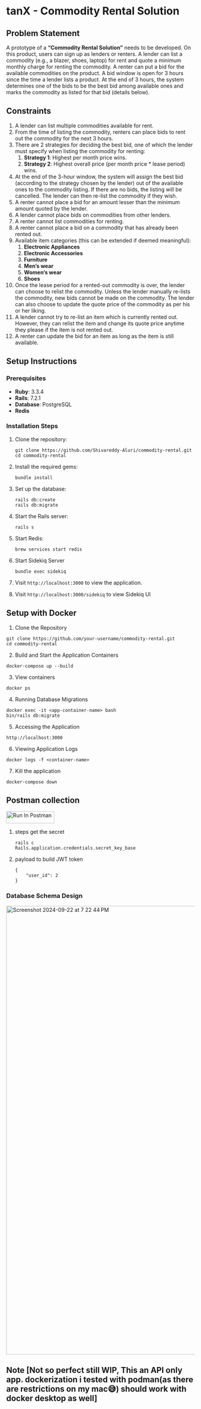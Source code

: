 # tanX - Commodity Rental Solution
## Problem Statement

A prototype of a **“Commodity Rental Solution”** needs to be developed. On this product, users can sign up as lenders or renters. A lender can list a commodity (e.g., a blazer, shoes, laptop) for rent and quote a minimum monthly charge for renting the commodity. A renter can put a bid for the available commodities on the product. A bid window is open for 3 hours since the time a lender lists a product. At the end of 3 hours, the system determines one of the bids to be the best bid among available ones and marks the commodity as listed for that bid (details below).

## Constraints

1. A lender can list multiple commodities available for rent.
2. From the time of listing the commodity, renters can place bids to rent out the commodity for the next 3 hours.
3. There are 2 strategies for deciding the best bid, one of which the lender must specify when listing the commodity for renting:
    1. **Strategy 1**: Highest per month price wins.
    2. **Strategy 2**: Highest overall price (per month price * lease period) wins.
4. At the end of the 3-hour window, the system will assign the best bid (according to the strategy chosen by the lender) out of the available ones to the commodity listing. If there are no bids, the listing will be cancelled. The lender can then re-list the commodity if they wish.
5. A renter cannot place a bid for an amount lesser than the minimum amount quoted by the lender.
6. A lender cannot place bids on commodities from other lenders.
7. A renter cannot list commodities for renting.
8. A renter cannot place a bid on a commodity that has already been rented out.
9. Available item categories (this can be extended if deemed meaningful):
    1. **Electronic Appliances**
    2. **Electronic Accessories**
    3. **Furniture**
    4. **Men’s wear**
    5. **Women’s wear**
    6. **Shoes**
10. Once the lease period for a rented-out commodity is over, the lender can choose to relist the commodity. Unless the lender manually re-lists the commodity, new bids cannot be made on the commodity. The lender can also choose to update the quote price of the commodity as per his or her liking.
11. A lender cannot try to re-list an item which is currently rented out. However, they can relist the item and change its quote price anytime they please if the item is not rented out.
12. A renter can update the bid for an item as long as the item is still available.

## Setup Instructions

### Prerequisites

- **Ruby**: 3.3.4
- **Rails**: 7.2.1
- **Database**: PostgreSQL
- **Redis**

### Installation Steps

1. Clone the repository:

    ```
    git clone https://github.com/Shivareddy-Aluri/commodity-rental.git
    cd commodity-rental
    ```

2. Install the required gems:

    ```
    bundle install
    ```

3. Set up the database:

    ```
    rails db:create
    rails db:migrate
    ```

4. Start the Rails server:

    ```
    rails s
    ```
5. Start Redis:

    ```
   brew services start redis
    ```

6. Start Sidekiq Server

    ```
    bundle exec sidekiq
    ```

7. Visit `http://localhost:3000` to view the application.

8. Visit `http://localhost:3000/sidekiq` to view Sidekiq UI

## Setup with Docker

1. Clone the Repository

```
git clone https://github.com/your-username/commodity-rental.git
cd commodity-rental
```

2. Build and Start the Application Containers

```
docker-compose up --build
```

3. View containers

```
docker ps
```

4. Running Database Migrations

```
docker exec -it <app-container-name> bash
bin/rails db:migrate
```

5. Accessing the Application

```
http://localhost:3000
```

6. Viewing Application Logs

```
docker logs -f <container-name>

```

7. Kill the application

```
docker-compose down
```

## Postman collection
   
[<img src="https://run.pstmn.io/button.svg" alt="Run In Postman" style="width: 128px; height: 32px;">](https://app.getpostman.com/run-collection/15937086-b69e78d4-16a3-44a6-a653-2479f53f61c1?action=collection%2Ffork&source=rip_markdown&collection-url=entityId%3D15937086-b69e78d4-16a3-44a6-a653-2479f53f61c1%26entityType%3Dcollection%26workspaceId%3Dc729701f-dd3d-4478-92dd-7c9c87dc3316)

1. steps get the secret

    ```
    rails c
    Rails.application.credentials.secret_key_base
    ```

2. payload to build JWT token

    ```
    {
        "user_id": 2
    }
    ```

### Database Schema Design

<img width="1196" alt="Screenshot 2024-09-22 at 7 22 44 PM" src="https://github.com/user-attachments/assets/0bf4b6b6-c294-4b19-8ee9-c4e6f41a51ff">



## Note [Not so perfect still WIP, This an API only app. dockerization i tested with podman(as there are restrictions on my mac😅) should work with docker desktop as well]
